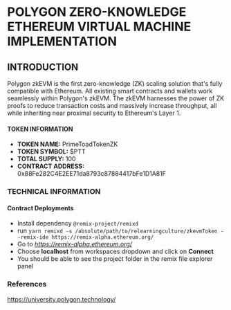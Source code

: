 # POLYGON ZERO-KNOWLEDGE ETHEREUM VIRTUAL MACHINE IMPLEMENTATION
## INTRODUCTION
Polygon zkEVM is the first zero-knowledge (ZK) scaling solution that's fully compatible with Ethereum. All existing smart contracts and wallets work seamlessly within Polygon's zkEVM.
The zkEVM harnesses the power of ZK proofs to reduce transaction costs and massively increase throughput, all while inheriting near proximal security to Ethereum's Layer 1.
#### TOKEN INFORMATION
* **TOKEN NAME:** PrimeToadTokenZK
* **TOKEN SYMBOL:** $PTT
* **TOTAL SUPPLY:** 100
* **CONTRACT ADDRESS:** 0x88Fe282C4E2EE71da8793c87884417bFe1D1A81F
### TECHNICAL INFORMATION
#### Contract Deployments
* Install dependency `@remix-project/remixd`
* run `yarn remixd -s /absolute/path/to/relearningculture/zkevmToken --remix-ide https://remix-alpha.ethereum.org/` 
* Go to *https://remix-alpha.ethereum.org/*
* Choose **localhost** from workspaces dropdown and click on **Connect**
* You should be able to see the project folder in the remix file explorer panel

### References
https://university.polygon.technology/